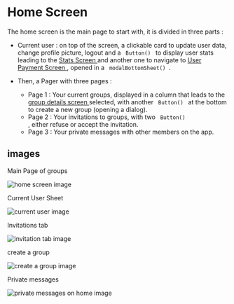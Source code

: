 # Home Screen

The home screen is the main page to start with, it is divided in three parts : 

- Current user : on top of the screen, a clickable card to update user data, change profile picture, logout and a <code> Button() </code> to display user stats leading to the <a href="Stats-Screen.md"> Stats Screen </a> and another one to navigate to <a href="User-Payment-Screen.md"> User Payment Screen </a>, opened in a <code> modalBottomSheet() </code>.
- Then, a Pager with three pages :

  - Page 1 : Your current groups, displayed in a column that leads to the <a href="Group-Details-Screen.md"> group details screen </a> selected, with another <code> Button() </code> at the bottom to create a new group (opening a dialog).
  - Page 2 : Your invitations to groups, with two <code> Button() </code>, either refuse or accept the invitation.
  - Page 3 : Your private messages with other members on the app.

## images

<p>Main Page of groups</p>
<img src="home_screen.png" alt="home screen image"/>

<p>Current User Sheet</p>
<img src="current_user_sheet.png" alt="current user image"/>

<p> Invitations tab </p>
<img src="invitation_tab.png" alt="invitation tab image"/>

<p> create a group</p>
<img src="create_group.png" alt="create a group image"/>

<p> Private messages</p>
<img src="private_messages_home.png" alt="private messages on home image"/>